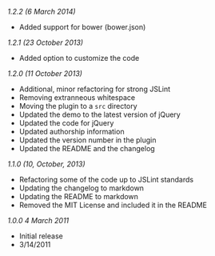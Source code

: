 _1.2.2 (6 March 2014)_

* Added support for bower (bower.json)

_1.2.1 (23 October 2013)_

* Added option to customize the code

_1.2.0 (11 October 2013)_

* Additional, minor refactoring for strong JSLint
* Removing extranneous whitespace
* Moving the plugin to a `src` directory
* Updated the demo to the latest version of jQuery
* Updated the code for jQuery 
* Updated authorship information
* Updated the version number in the plugin
* Updated the README and the changelog

_1.1.0 (10, October, 2013)_

* Refactoring some of the code up to JSLint standards
* Updating the changelog to markdown
* Updating the README to markdown
* Removed the MIT License and included it in the README

_1.0.0 4 March 2011_

* Initial release
* 3/14/2011